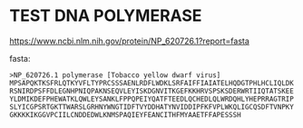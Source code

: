 # TEST DNA POLYMERASE

https://www.ncbi.nlm.nih.gov/protein/NP_620726.1?report=fasta

fasta:
```
>NP_620726.1 polymerase [Tobacco yellow dwarf virus]
MPSAPQKTKSFRLQTKYVFLTYPRCSSSAENLRDFLWDKLSRFAIFFIAIATELHQDGTPHLHCLIQLDK
RSNIRDPSFFDLEGNHPNIQPAKNSEQVLEYISKDGNVITKGEFKKHRVSPSKSDERWRTIIQTATSKEE
YLDMIKDEFPHEWATKLQWLEYSANKLFPPQPEIYQATFTEEDLQCHEDLQLWRDQHLYHEPRRAGTRIP
SLYICGPSRTGKTTWARSLGRHNYWNGTIDFTVYDDHATYNVIDDIPFKFVPLWKQLIGCQSDFTVNPKY
GKKKKIKGGVPCIILCNDDEDWLKNMSPAQIEYFEANCITHFMYAAETFFAPESSSH
```
